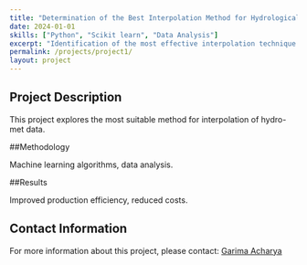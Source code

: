 ```yaml
---
title: "Determination of the Best Interpolation Method for Hydrological Analysis"
date: 2024-01-01
skills: ["Python", "Scikit learn", "Data Analysis"]
excerpt: "Identification of the most effective interpolation technique for filling gaps in temperature and precipitation data"
permalink: /projects/project1/
layout: project
---
```


## Project Description

This project explores the most suitable method for interpolation of hydro-met data.

##Methodology

Machine learning algorithms, data analysis.

##Results

Improved production efficiency, reduced costs.



## Contact Information

For more information about this project, please contact:
[Garima Acharya](mailto:garima.acharya58@gmail.com)
